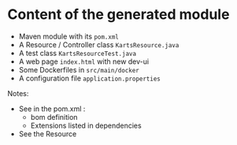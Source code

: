 <!-- .slide: class="with-code" -->

# Content of the generated module

- Maven module with its `pom.xml`
- A Resource / Controller class `KartsResource.java`
- A test class `KartsResourceTest.java`
- A web page `index.html` with new dev-ui
- Some Dockerfiles in `src/main/docker`
- A configuration file `application.properties`

Notes:

- See in the pom.xml :
  - bom definition
  - Extensions listed in dependencies
- See the Resource
